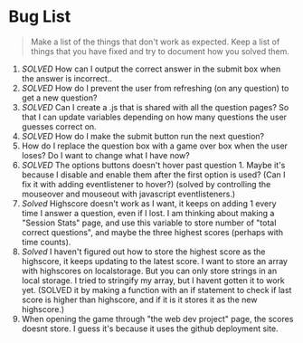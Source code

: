 # Bug List

> Make a list of the things that don't work as expected. Keep a list of things that you have fixed and try to document how you solved them.

1. *SOLVED* How can I output the correct answer in the submit box when the answer is incorrect..
2. *SOLVED* How do I prevent the user from refreshing (on any question) to get a new question?
3. *SOLVED* Can I create a .js that is shared with all the question pages? So that I can update variables depending on how many questions the user guesses correct on. 
4. *SOLVED* How do I make the submit button run the next question?
5. How do I replace the question box with a game over box when the user loses? Do I want to change what I have now?
6. *SOLVED* The options buttons doesn't hover past question 1. Maybe it's because I disable and enable them after the first option is used? (Can I fix it with adding eventlistener to hover?) (solved by controlling the mouseover and mouseout with javascript eventlisteners.)
7. *Solved* Highscore doesn't work as I want, it keeps on adding 1 every time I answer a question, even if I lost. I am thinking about making a "Session Stats" page, and use this variable to store number of "total correct questions", and maybe the three highest scores (perhaps with time counts). 
8. *Solved* I haven't figured out how to store the highest score as the highscore, it keeps updating to the latest score. I want to store an array with highscores on localstorage. But you can only store strings in an local storage. I tried to stringify my array, but I havent gotten it to work yet. (SOLVED it by making a function with an if statement to check if last score is higher than highscore, and if it is it stores it as the new highscore.)
9. When opening the game through "the web dev project" page, the scores doesnt store. I guess it's because it uses the github deployment site. 